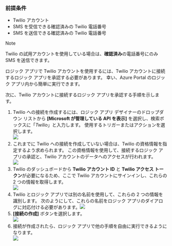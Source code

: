 ### <a name="prerequisites"></a>前提条件
* Twilio アカウント
* SMS を受信できる確認済みの Twilio 電話番号
* SMS を送信できる確認済みの Twilio 電話番号

> [!NOTE]
> Twilio の試用アカウントを使用している場合は、**確認済み**の電話番号にのみ SMS を送信できます。  
> 
> 

ロジック アプリで Twilio アカウントを使用するには、Twilio アカウントに接続するロジック アプリを承認する必要があります。 幸い、Azure Portal のロジック アプリ内から簡単に実行できます。 

次に、Twilio アカウントに接続するロジック アプリを承認する手順を示します。

1. Twilio への接続を作成するには、ロジック アプリ デザイナーのドロップダウン リストから **[Microsoft が管理している API を表示]** を選択し、検索ボックスに「*Twilio*」と入力します。 使用するトリガーまたはアクションを選択します。  
   ![](./media/connectors-create-api-twilio/twilio-0.png)
2. これまでに Twilio への接続を作成していない場合は、Twilio の資格情報を指定するよう求められます。 この資格情報を使用して、接続するロジック アプリの承認と、Twilio アカウントのデータへのアクセスが行われます。  
   ![](./media/connectors-create-api-twilio/twilio-1.png)  
3. Twilio のダッシュボードから **Twilio アカウント ID** と **Twilio アクセス トークン**が必要になるため、ここで Twilio アカウントにサインインし、これらの 2 つの情報を取得します。  
   ![](./media/connectors-create-api-twilio/twilio-2.png)  
4. Twilio とロジック アプリでは別の名前を使用して、これらの 2 つの情報を識別します。 次のようにして、これらの名前をロジック アプリのダイアログに対応付ける必要があります。![](./media/connectors-create-api-twilio/twilio-3.png)  
5. **[接続の作成]** ボタンを選択します。  
   ![](./media/connectors-create-api-twilio/twilio-4.png)
6. 接続が作成されたら、ロジック アプリで他の手順を自由に実行できるようになります。  
   ![](./media/connectors-create-api-twilio/twilio-5.png)

